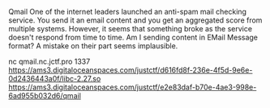 Qmail
One of the internet leaders launched an anti-spam mail checking service. You send it an email content and you get an aggregated score from multiple systems. However, it seems that something broke as the service doesn't respond from time to time. Am I sending content in EMail Message format? A mistake on their part seems implausible.

nc qmail.nc.jctf.pro 1337
https://ams3.digitaloceanspaces.com/justctf/d616fd8f-236e-4f5d-9e6e-0d2436443a0f/libc-2.27.so
https://ams3.digitaloceanspaces.com/justctf/e2e83daf-b70e-4ae3-998e-6ad955b032d6/qmail

